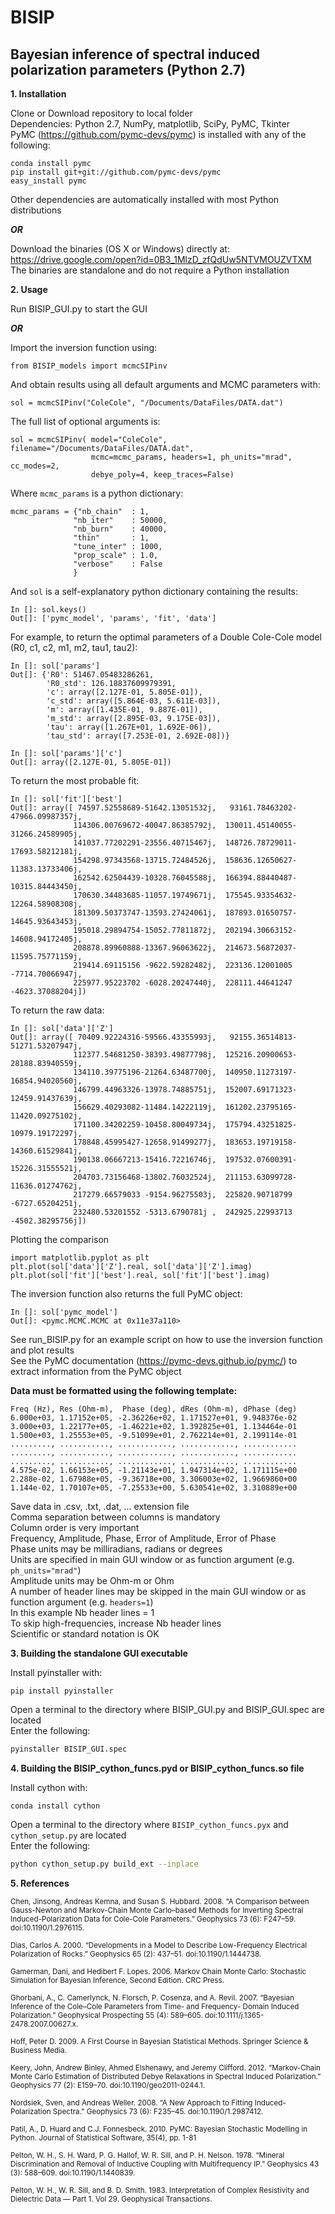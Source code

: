 # BISIP
## Bayesian inference of spectral induced polarization parameters (Python 2.7)

**1. Installation**

  Clone or Download repository to local folder  
  Dependencies: Python 2.7, NumPy, matplotlib, SciPy, PyMC, Tkinter  
  PyMC (<https://github.com/pymc-devs/pymc>) is installed with any of the following:
  
    conda install pymc
    pip install git+git://github.com/pymc-devs/pymc
    easy_install pymc
  
  Other dependencies are automatically installed with most Python distributions
  
  **_OR_**
  
  Download the binaries (OS X or Windows) directly at:  
  <https://drive.google.com/open?id=0B3_1MlzD_zfQdUw5NTVMOUZVTXM>  
  The binaries are standalone and do not require a Python installation
  
**2. Usage**
  
  Run BISIP_GUI.py to start the GUI
  
  **_OR_**

  Import the inversion function using:
  
    from BISIP_models import mcmcSIPinv
  
  And obtain results using all default arguments and MCMC parameters with:
  
    sol = mcmcSIPinv("ColeCole", "/Documents/DataFiles/DATA.dat")
  
  The full list of optional arguments is:
  
    sol = mcmcSIPinv( model="ColeCole", filename="/Documents/DataFiles/DATA.dat", 
                      mcmc=mcmc_params, headers=1, ph_units="mrad", cc_modes=2, 
                      debye_poly=4, keep_traces=False)
  
  Where `mcmc_params` is a python dictionary:
  
    mcmc_params = {"nb_chain"  : 1,
                  "nb_iter"    : 50000,
                  "nb_burn"    : 40000,
                  "thin"       : 1,
                  "tune_inter" : 1000,
                  "prop_scale" : 1.0,
                  "verbose"    : False
                  }
  
  And `sol` is a self-explanatory python dictionary containing the results:
  
    In []: sol.keys()
    Out[]: ['pymc_model', 'params', 'fit', 'data']
  
  For example, to return the optimal parameters of a Double Cole-Cole model (R0, c1, c2, m1, m2, tau1, tau2):
  
    In []: sol['params']
    Out[]: {'R0': 51467.05483286261,
            'R0_std': 126.18837609979391,
            'c': array([2.127E-01, 5.805E-01]),
            'c_std': array([5.864E-03, 5.611E-03]),
            'm': array([1.435E-01, 9.887E-01]),
            'm_std': array([2.895E-03, 9.175E-03]),
            'tau': array([1.267E+01, 1.692E-06]),
            'tau_std': array([7.253E-01, 2.692E-08])}
  
    In []: sol['params']['c']
    Out[]: array([2.127E-01, 5.805E-01])
  
  To return the most probable fit:
  
    In []: sol['fit']['best']
    Out[]: array([ 74597.52558689-51642.13051532j,   93161.78463202-47966.09987357j,
                  114306.00769672-40047.86385792j,  130011.45140055-31266.24589905j,
                  141037.77202291-23556.40715467j,  148726.78729011-17693.58212181j,
                  154298.97343568-13715.72484526j,  158636.12650627-11383.13733406j,
                  162542.62504439-10328.76045588j,  166394.88440487-10315.84443450j,
                  170630.34483685-11057.19749671j,  175545.93354632-12264.58908308j,
                  181309.50373747-13593.27424061j,  187893.01650757-14645.93643453j,
                  195018.29894754-15052.77811872j,  202194.30663152-14608.94172405j,
                  208878.89960888-13367.96063622j,  214673.56872037-11595.75771159j,
                  219414.69115156 -9622.59282482j,  223136.12001005 -7714.70066947j,
                  225977.95223702 -6028.20247440j,  228111.44641247 -4623.37088204j])

To return the raw data:

    In []: sol['data']['Z']
    Out[]: array([ 70409.92224316-59566.43355993j,   92155.36514813-51271.53207947j,
                  112377.54681250-38393.49877798j,  125216.20900653-28188.83940559j,
                  134110.39775196-21264.63487700j,  140950.11273197-16854.94020560j,
                  146799.44963326-13978.74885751j,  152007.69171323-12459.91437639j,
                  156629.40293082-11484.14222119j,  161202.23795165-11420.09275102j,
                  171100.34202259-10458.80049734j,  175794.43251825-10979.19172297j,
                  178848.45995427-12658.91499277j,  183653.19719158-14360.61529841j,
                  190138.06667213-15416.72216746j,  197532.07600391-15226.31555521j,
                  204703.73156468-13802.76032524j,  211153.63099728-11636.01274762j,
                  217279.66579033 -9154.96275503j,  225820.90718799 -6727.65204251j,
                  232480.53201552 -5313.6790781j ,  242925.22993713 -4502.38295756j])
  
  Plotting the comparison
  
    import matplotlib.pyplot as plt
    plt.plot(sol['data']['Z'].real, sol['data']['Z'].imag)
    plt.plot(sol['fit']['best'].real, sol['fit']['best'].imag)

  The inversion function also returns the full PyMC object:
  
    In []: sol['pymc_model']
    Out[]: <pymc.MCMC.MCMC at 0x11e37a110>
  
  See run_BISIP.py for an example script on how to use the inversion function and plot results  
  See the PyMC documentation (<https://pymc-devs.github.io/pymc/>) to extract information from the PyMC object

**Data must be formatted using the following template:**  

    Freq (Hz), Res (Ohm-m),  Phase (deg), dRes (Ohm-m), dPhase (deg)  
    6.000e+03, 1.17152e+05, -2.36226e+02, 1.171527e+01, 9.948376e-02  
    3.000e+03, 1.22177e+05, -1.46221e+02, 1.392825e+01, 1.134464e-01  
    1.500e+03, 1.25553e+05, -9.51099e+01, 2.762214e+01, 2.199114e-01  
    ........., ..........., ............, ............, ............  
    ........., ..........., ............, ............, ............  
    ........., ..........., ............, ............, ............  
    4.575e-02, 1.66153e+05, -1.21143e+01, 1.947314e+02, 1.171115e+00  
    2.288e-02, 1.67988e+05, -9.36718e+00, 3.306003e+02, 1.9669860+00  
    1.144e-02, 1.70107e+05, -7.25533e+00, 5.630541e+02, 3.310889e+00

Save data in .csv, .txt, .dat, ... extension file  
Comma separation between columns is mandatory  
Column order is very important  
Frequency, Amplitude, Phase, Error of Amplitude, Error of Phase  
Phase units may be milliradians, radians or degrees  
Units are specified in main GUI window or as function argument (e.g. `ph_units="mrad"`)  
Amplitude units may be Ohm-m or Ohm  
A number of header lines may be skipped in the main GUI window or as function argument (e.g. `headers=1`)  
In this example Nb header lines = 1  
To skip high-frequencies, increase Nb header lines  
Scientific or standard notation is OK  

**3. Building the standalone GUI executable**

Install pyinstaller with:

    pip install pyinstaller

Open a terminal to the directory where BISIP_GUI.py and BISIP_GUI.spec are located  
Enter the following:

```sh
pyinstaller BISIP_GUI.spec
```

**4. Building the BISIP_cython_funcs.pyd or BISIP_cython_funcs.so file**

Install cython with:

    conda install cython  
    
Open a terminal to the directory where `BISIP_cython_funcs.pyx` and `cython_setup.py` are located  
Enter the following:

```sh
python cython_setup.py build_ext --inplace
```
**5. References**

<sub>Chen, Jinsong, Andreas Kemna, and Susan S. Hubbard. 2008. “A Comparison between
    Gauss-Newton and Markov-Chain Monte Carlo–based Methods for Inverting
    Spectral Induced-Polarization Data for Cole-Cole Parameters.” Geophysics
    73 (6): F247–59. doi:10.1190/1.2976115.
    
<sub>Dias, Carlos A. 2000. “Developments in a Model to Describe Low-Frequency
    Electrical Polarization of Rocks.” Geophysics 65 (2): 437–51.
    doi:10.1190/1.1444738.
    
<sub>Gamerman, Dani, and Hedibert F. Lopes. 2006. Markov Chain Monte Carlo:
    Stochastic Simulation for Bayesian Inference, Second Edition. CRC Press.
    
<sub>Ghorbani, A., C. Camerlynck, N. Florsch, P. Cosenza, and A. Revil. 2007.
    “Bayesian Inference of the Cole–Cole Parameters from Time- and Frequency-
    Domain Induced Polarization.” Geophysical Prospecting 55 (4): 589–605.
    doi:10.1111/j.1365-2478.2007.00627.x.
    
<sub>Hoff, Peter D. 2009. A First Course in Bayesian Statistical Methods. Springer
    Science & Business Media.
    
<sub>Keery, John, Andrew Binley, Ahmed Elshenawy, and Jeremy Clifford. 2012.
    “Markov-Chain Monte Carlo Estimation of Distributed Debye Relaxations in
    Spectral Induced Polarization.” Geophysics 77 (2): E159–70.
    doi:10.1190/geo2011-0244.1.
    
<sub>Nordsiek, Sven, and Andreas Weller. 2008. “A New Approach to Fitting Induced-
    Polarization Spectra.” Geophysics 73 (6): F235–45. doi:10.1190/1.2987412.
    
<sub>Patil, A., D. Huard and C.J. Fonnesbeck. 2010. PyMC: Bayesian Stochastic
    Modelling in Python. Journal of Statistical Software, 35(4), pp. 1-81

<sub>Pelton, W. H., S. H. Ward, P. G. Hallof, W. R. Sill, and P. H. Nelson. 1978.
    “Mineral Discrimination and Removal of Inductive Coupling with
    Multifrequency IP.” Geophysics 43 (3): 588–609. doi:10.1190/1.1440839.

<sub>Pelton, W. H., W. R. Sill, and B. D. Smith. 1983. Interpretation of Complex
    Resistivity and Dielectric Data — Part 1. Vol 29. Geophysical Transactions.
